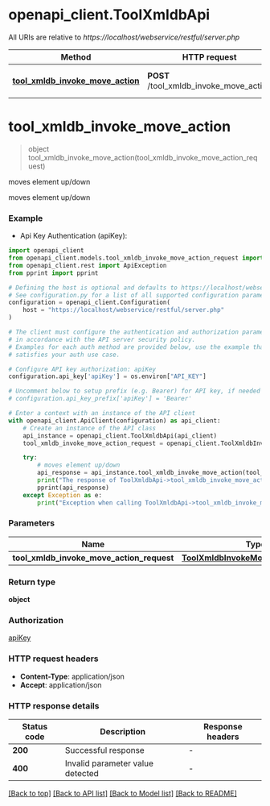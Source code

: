 # openapi_client.ToolXmldbApi

All URIs are relative to *https://localhost/webservice/restful/server.php*

Method | HTTP request | Description
------------- | ------------- | -------------
[**tool_xmldb_invoke_move_action**](ToolXmldbApi.md#tool_xmldb_invoke_move_action) | **POST** /tool_xmldb_invoke_move_action | moves element up/down


# **tool_xmldb_invoke_move_action**
> object tool_xmldb_invoke_move_action(tool_xmldb_invoke_move_action_request)

moves element up/down

moves element up/down

### Example

* Api Key Authentication (apiKey):

```python
import openapi_client
from openapi_client.models.tool_xmldb_invoke_move_action_request import ToolXmldbInvokeMoveActionRequest
from openapi_client.rest import ApiException
from pprint import pprint

# Defining the host is optional and defaults to https://localhost/webservice/restful/server.php
# See configuration.py for a list of all supported configuration parameters.
configuration = openapi_client.Configuration(
    host = "https://localhost/webservice/restful/server.php"
)

# The client must configure the authentication and authorization parameters
# in accordance with the API server security policy.
# Examples for each auth method are provided below, use the example that
# satisfies your auth use case.

# Configure API key authorization: apiKey
configuration.api_key['apiKey'] = os.environ["API_KEY"]

# Uncomment below to setup prefix (e.g. Bearer) for API key, if needed
# configuration.api_key_prefix['apiKey'] = 'Bearer'

# Enter a context with an instance of the API client
with openapi_client.ApiClient(configuration) as api_client:
    # Create an instance of the API class
    api_instance = openapi_client.ToolXmldbApi(api_client)
    tool_xmldb_invoke_move_action_request = openapi_client.ToolXmldbInvokeMoveActionRequest() # ToolXmldbInvokeMoveActionRequest | 

    try:
        # moves element up/down
        api_response = api_instance.tool_xmldb_invoke_move_action(tool_xmldb_invoke_move_action_request)
        print("The response of ToolXmldbApi->tool_xmldb_invoke_move_action:\n")
        pprint(api_response)
    except Exception as e:
        print("Exception when calling ToolXmldbApi->tool_xmldb_invoke_move_action: %s\n" % e)
```



### Parameters


Name | Type | Description  | Notes
------------- | ------------- | ------------- | -------------
 **tool_xmldb_invoke_move_action_request** | [**ToolXmldbInvokeMoveActionRequest**](ToolXmldbInvokeMoveActionRequest.md)|  | 

### Return type

**object**

### Authorization

[apiKey](../README.md#apiKey)

### HTTP request headers

 - **Content-Type**: application/json
 - **Accept**: application/json

### HTTP response details

| Status code | Description | Response headers |
|-------------|-------------|------------------|
**200** | Successful response |  -  |
**400** | Invalid parameter value detected |  -  |

[[Back to top]](#) [[Back to API list]](../README.md#documentation-for-api-endpoints) [[Back to Model list]](../README.md#documentation-for-models) [[Back to README]](../README.md)

